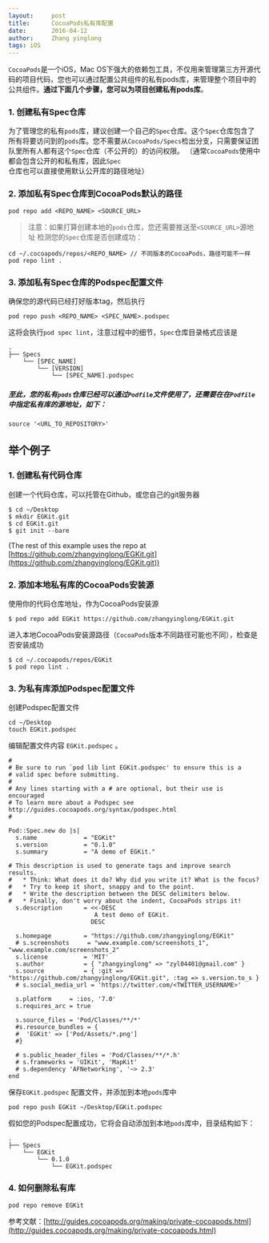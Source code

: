 ```yaml
---
layout:     post
title:      CocoaPods私有库配置
date:       2016-04-12
author:     Zhang yinglong
tags: iOS
---
```


`CocoaPods`是一个iOS，Mac OS下强大的依赖包工具，不仅用来管理第三方开源代码的项目代码，您也可以通过配置公共组件的私有pods库，来管理整个项目中的公共组件。**通过下面几个步骤，您可以为项目创建私有pods库**。

### 1. 创建私有Spec仓库

为了管理您的私有`pods`库，建议创建一个自己的`Spec`仓库。这个`Spec`仓库包含了所有将要访问到的`pods`库。您不需要从`CocoaPods/Specs`检出分支，只需要保证团队里所有人都有这个`Spec`仓库（不公开的）的访问权限。
（通常`CocoaPods`使用中都会包含公开的和私有库，因此`Spec`仓库也可以直接使用默认公开库的路径地址）

### 2. 添加私有Spec仓库到CocoaPods默认的路径

```
pod repo add <REPO_NAME> <SOURCE_URL>
```

> 注意：如果打算创建本地的`pods`仓库，您还需要推送至`<SOURCE_URL>`源地址
>检测您的`Spec`仓库是否创建成功： 
>
```
cd ~/.cocoapods/repos/<REPO_NAME> // 不同版本的CocoaPods，路径可能不一样
pod repo lint .
```

### 3. 添加私有Spec仓库的Podspec配置文件

确保您的源代码已经打好版本tag，然后执行

```
pod repo push <REPO_NAME> <SPEC_NAME>.podspec
```

这将会执行`pod spec lint`，注意过程中的细节，`Spec`仓库目录格式应该是

```
.
├── Specs
    └── [SPEC_NAME]
        └── [VERSION]
            └── [SPEC_NAME].podspec
```

##### 至此，您的私有`pods`仓库已经可以通过`Podfile`文件使用了，还需要在在`Podfile`中指定私有库的源地址，如下：

```
source '<URL_TO_REPOSITORY>'
```

## 举个例子

### 1. 创建私有代码仓库

创建一个代码仓库，可以托管在Github，或您自己的git服务器

```
$ cd ~/Desktop
$ mkdir EGKit.git
$ cd EGKit.git
$ git init --bare
```

(The rest of this example uses the repo at [https://github.com/zhangyinglong/EGKit.git](https://github.com/zhangyinglong/EGKit.git))

### 2. 添加本地私有库的CocoaPods安装源

使用你的代码仓库地址，作为CocoaPods安装源

```
$ pod repo add EGKit https://github.com/zhangyinglong/EGKit.git
```

进入本地CocoaPods安装源路径（`CocoaPods`版本不同路径可能也不同），检查是否安装成功

```
$ cd ~/.cocoapods/repos/EGKit
$ pod repo lint .
```

### 3. 为私有库添加Podspec配置文件

创建Podspec配置文件

```
cd ~/Desktop
touch EGKit.podspec
```

编辑配置文件内容 `EGKit.podspec` 。

```
#
# Be sure to run `pod lib lint EGKit.podspec' to ensure this is a
# valid spec before submitting.
#
# Any lines starting with a # are optional, but their use is encouraged
# To learn more about a Podspec see http://guides.cocoapods.org/syntax/podspec.html
#

Pod::Spec.new do |s|
  s.name             = "EGKit"
  s.version          = "0.1.0"
  s.summary          = "A demo of EGKit."

# This description is used to generate tags and improve search results.
#   * Think: What does it do? Why did you write it? What is the focus?
#   * Try to keep it short, snappy and to the point.
#   * Write the description between the DESC delimiters below.
#   * Finally, don't worry about the indent, CocoaPods strips it!  
  s.description      = <<-DESC
                        A test demo of EGKit.
                       DESC

  s.homepage         = "https://github.com/zhangyinglong/EGKit"
  # s.screenshots     = "www.example.com/screenshots_1", "www.example.com/screenshots_2"
  s.license          = 'MIT'
  s.author           = { "zhangyinglong" => "zyl04401@gmail.com" }
  s.source           = { :git => "https://github.com/zhangyinglong/EGKit.git", :tag => s.version.to_s }
  # s.social_media_url = 'https://twitter.com/<TWITTER_USERNAME>'

  s.platform     = :ios, '7.0'
  s.requires_arc = true

  s.source_files = 'Pod/Classes/**/*'
  #s.resource_bundles = {
  #  'EGKit' => ['Pod/Assets/*.png']
  #}

  # s.public_header_files = 'Pod/Classes/**/*.h'
  # s.frameworks = 'UIKit', 'MapKit'
  # s.dependency 'AFNetworking', '~> 2.3'
end
```

保存`EGKit.podspec` 配置文件，并添加到本地`pods`库中

```
pod repo push EGKit ~/Desktop/EGKit.podspec
```

假如您的Podspec配置成功，它将会自动添加到本地`pods`库中，目录结构如下：

```
.
├── Specs
    └── EGKit
        └── 0.1.0
            └── EGKit.podspec
```

### 4. 如何删除私有库

```
pod repo remove EGKit
```

参考文献：[http://guides.cocoapods.org/making/private-cocoapods.html](http://guides.cocoapods.org/making/private-cocoapods.html)
